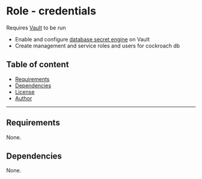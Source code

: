 # Role - credentials

Requires [Vault](../../vault/) to be run

- Enable and configure [database secret engine](https://developer.hashicorp.com/vault/docs/secrets/databases) on Vault
- Create management and service roles and users for cockroach db

## Table of content

- [Requirements](#requirements)
- [Dependencies](#dependencies)
- [License](#license)
- [Author](#author)

---

## Requirements

None.




## Dependencies

None.
